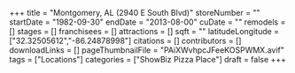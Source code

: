 +++
title = "Montgomery, AL (2940 E South Blvd)"
storeNumber = ""
startDate = "1982-09-30"
endDate = "2013-08-00"
cuDate = ""
remodels = []
stages = []
franchisees = []
attractions = []
sqft = ""
latitudeLongitude = ["32.32505612","-86.24878998"]
citations = []
contributors = []
downloadLinks = []
pageThumbnailFile = "PAiXWvhpcJFeeKOSPWMX.avif"
tags = ["Locations"]
categories = ["ShowBiz Pizza Place"]
draft = false
+++
